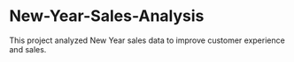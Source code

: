 # New-Year-Sales-Analysis
 This project analyzed New Year sales data to improve customer experience and sales.
